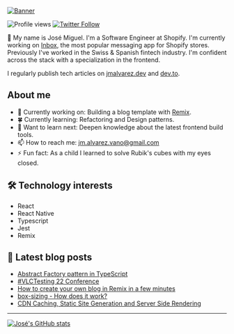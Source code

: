 [![Banner](https://user-images.githubusercontent.com/89982193/189514999-e650bed8-2f08-40bb-8380-72bda9b602c3.png)](https://www.jmalvarez.dev)

![Profile views](https://gpvc.arturio.dev/josemiguel-alvarez)
[![Twitter Follow](https://img.shields.io/twitter/follow/jmalvarezdev?style=social)](https://twitter.com/jmalvarezdev)

👋 My name is José Miguel. I'm a Software Engineer at Shopify. I'm currently working on [Inbox](https://www.shopify.com/inbox), the most popular messaging app for Shopify stores. Previously I've worked in the Swiss & Spanish fintech industry. I'm confident across the stack with a specialization in the frontend.

I regularly publish tech articles on [jmalvarez.dev](https://www.jmalvarez.dev/) and [dev.to](https://dev.to/jmalvarez).

## About me

- 🔨 Currently working on: Building a blog template with [Remix](https://remix.run).
- 🍀 Currently learning: Refactoring and Design patterns.
- 💭 Want to learn next: Deepen knowledge about the latest frontend build tools.
- 📫 How to reach me: jm.alvarez.vano@gmail.com
- ⚡ Fun fact: As a child I learned to solve Rubik's cubes with my eyes closed.

## 🛠️ Technology interests

- React
- React Native
- Typescript
- Jest
- Remix

## 📝 Latest blog posts

<!--START_SECTION:feed-->
* [Abstract Factory pattern in TypeScript](https:&#x2F;&#x2F;www.jmalvarez.dev&#x2F;posts&#x2F;abstract-factory-typescript)
* [#VLCTesting 22 Conference](https:&#x2F;&#x2F;www.jmalvarez.dev&#x2F;posts&#x2F;vlc-testing-22)
* [How to create your own blog in Remix in a few minutes](https:&#x2F;&#x2F;www.jmalvarez.dev&#x2F;posts&#x2F;simple-remix-blog-template)
* [box-sizing - How does it work?](https:&#x2F;&#x2F;www.jmalvarez.dev&#x2F;posts&#x2F;box-sizing-how-does-it-work)
* [CDN Caching, Static Site Generation and Server Side Rendering](https:&#x2F;&#x2F;www.jmalvarez.dev&#x2F;posts&#x2F;cdn-and-server-side-rendering)
<!--END_SECTION:feed-->

---

[![José's GitHub stats](https://github-readme-stats.vercel.app/api?username=josemiguel-alvarez)](https://github.com/josemiguel-alvarez/github-readme-stats)

